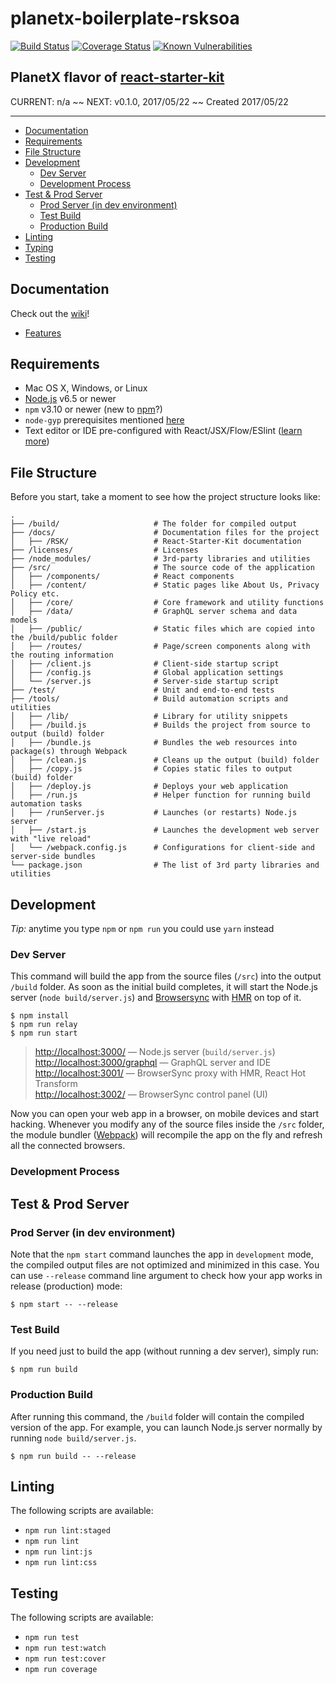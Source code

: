 planetx-boilerplate-rsksoa 
======

[![Build Status](https://travis-ci.org/Falieson/planetx-boilerplate-rsksoa.svg?branch=develop)](https://travis-ci.org/Falieson/planetx-boilerplate-rsksoa)
[![Coverage Status](https://coveralls.io/repos/github/Falieson/planetx-boilerplate-rsksoa/badge.svg?branch=develop)](https://coveralls.io/github/Falieson/planetx-boilerplate-rsksoa?branch=develop)
[![Known Vulnerabilities](https://snyk.io/test/github/Falieson/planetx-boilerplate-rsksoa/badge.svg)](https://snyk.io/test/github/Falieson/planetx-boilerplate-rsksoa)

PlanetX flavor of [react-starter-kit](https://github.com/kriasoft/react-starter-kit)
------

CURRENT: n/a ~~
NEXT: v0.1.0, 2017/05/22 ~~
Created 2017/05/22

---

<!-- TOC depthFrom:2 depthTo:3 orderedList:false updateOnSave:true withLinks:true -->

- [Documentation](#documentation)
- [Requirements](#requirements)
- [File Structure](#file-structure)
- [Development](#development)
  - [Dev Server](#dev-server)
  - [Development Process](#development-process)
- [Test & Prod Server](#test--prod-server)
  - [Prod Server (in dev environment)](#prod-server-in-dev-environment)
  - [Test Build](#test-build)
  - [Production Build](#production-build)
- [Linting](#linting)
- [Typing](#typing)
- [Testing](#testing)

<!-- /TOC -->

## Documentation

Check out the [wiki](https://github.com/Falieson/planetx-boilerplate-rsksoa/wiki)!<br />
- [Features](https://github.com/Falieson/planetx-boilerplate-rsksoa/wiki/Features)


## Requirements

  * Mac OS X, Windows, or Linux
  * [Node.js](https://nodejs.org/) v6.5 or newer
  * `npm` v3.10 or newer (new to [npm](https://docs.npmjs.com/)?)
  * `node-gyp` prerequisites mentioned [here](https://github.com/nodejs/node-gyp)
  * Text editor or IDE pre-configured with React/JSX/Flow/ESlint ([learn more](./how-to-configure-text-editors.md))


## File Structure

Before you start, take a moment to see how the project structure looks like:

```
.
├── /build/                     # The folder for compiled output
├── /docs/                      # Documentation files for the project
│   ├── /RSK/                   # React-Starter-Kit documentation
├── /licenses/                  # Licenses
├── /node_modules/              # 3rd-party libraries and utilities
├── /src/                       # The source code of the application
│   ├── /components/            # React components
│   ├── /content/               # Static pages like About Us, Privacy Policy etc.
│   ├── /core/                  # Core framework and utility functions
│   ├── /data/                  # GraphQL server schema and data models
│   ├── /public/                # Static files which are copied into the /build/public folder
│   ├── /routes/                # Page/screen components along with the routing information
│   ├── /client.js              # Client-side startup script
│   ├── /config.js              # Global application settings
│   └── /server.js              # Server-side startup script
├── /test/                      # Unit and end-to-end tests
├── /tools/                     # Build automation scripts and utilities
│   ├── /lib/                   # Library for utility snippets
│   ├── /build.js               # Builds the project from source to output (build) folder
│   ├── /bundle.js              # Bundles the web resources into package(s) through Webpack
│   ├── /clean.js               # Cleans up the output (build) folder
│   ├── /copy.js                # Copies static files to output (build) folder
│   ├── /deploy.js              # Deploys your web application
│   ├── /run.js                 # Helper function for running build automation tasks
│   ├── /runServer.js           # Launches (or restarts) Node.js server
│   ├── /start.js               # Launches the development web server with "live reload"
│   └── /webpack.config.js      # Configurations for client-side and server-side bundles
└── package.json                # The list of 3rd party libraries and utilities
```

## Development

*Tip:* anytime you type `npm` or `npm run` you could use `yarn` instead <br />

### Dev Server
This command will build the app from the source files (`/src`) into the output
`/build` folder. As soon as the initial build completes, it will start the
Node.js server (`node build/server.js`) and [Browsersync](https://browsersync.io/)
with [HMR](https://webpack.github.io/docs/hot-module-replacement) on top of it.

```
$ npm install
$ npm run relay
$ npm run start
```

> [http://localhost:3000/](http://localhost:3000/) — Node.js server (`build/server.js`)<br>
> [http://localhost:3000/graphql](http://localhost:3000/graphql) — GraphQL server and IDE<br>
> [http://localhost:3001/](http://localhost:3001/) — BrowserSync proxy with HMR, React Hot Transform<br>
> [http://localhost:3002/](http://localhost:3002/) — BrowserSync control panel (UI)

Now you can open your web app in a browser, on mobile devices and start hacking. Whenever you modify any of the source files inside the `/src` folder, the module bundler ([Webpack](http://webpack.github.io/)) will recompile the app on the fly and refresh all the connected browsers.

### Development Process


## Test & Prod Server
### Prod Server (in dev environment)

Note that the `npm start` command launches the app in `development` mode, the compiled output files are not optimized and minimized in this case.
You can use `--release` command line argument to check how your app works in release (production) mode:

```shell
$ npm start -- --release
```

### Test Build

If you need just to build the app (without running a dev server), simply run:

```shell
$ npm run build
```

### Production Build

After running this command, the `/build` folder will contain the compiled
version of the app. For example, you can launch Node.js server normally by
running `node build/server.js`.

```shell
$ npm run build -- --release
```


## Linting

The following scripts are available:
- `npm run lint:staged`
- `npm run lint`
- `npm run lint:js`
- `npm run lint:css`
<!--
- `npm run lint:fix`   (or `npm run l`)
- `npm run lint:watch` (or `npm run lw`)
-->

<!--
##  Typing
- `npm run lint:fix`   (or `npm run l`)
- `npm run lint:watch` (or `npm run lw`)
- `npm run flow`       (or `npm run f`)
- `npm run flow:watch` (or `npm run fw`)

-->
## Testing

The following scripts are available:
- `npm run test`
- `npm run test:watch`
- `npm run test:cover`
- `npm run coverage`
